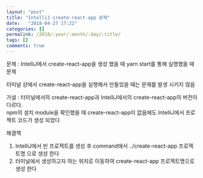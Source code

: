 ```yaml
---
layout: "post"
title: "IntelliJ create-react-app 문제"
date:   "2018-04-27 17:22"
categories: []
permalink: /2018/:year/:month/:day/:title/
tags: []
comments: true
---
```


문제 : IntelliJ에서 create-react-app을 생성 했을 때 yarn start를 통해 실행했을 때 문제  

터미널 상에서 create-react-app을 실행해서 만들었을 때는 문제를 발생 시키지 않음  

가설 : 터미널에서의 create-react-app과 IntelliJ에서의 create-react-app의 버전이 다르다.  
      npm의 설치 module을 확인했을 때 create-react-app이 없음에도 IntelliJ에서 프로젝트 코드가 생성 되었다   

해결책
  1. IntelliJ에서 빈 프로젝트를 생성 후 command에서 ../create-react-app 프로젝트명 으로 생성 한다
  2. 터미널에서 생성하고자 하는 위치로 이동하여 create-react-app 프로젝트명으로 생성 한다   

